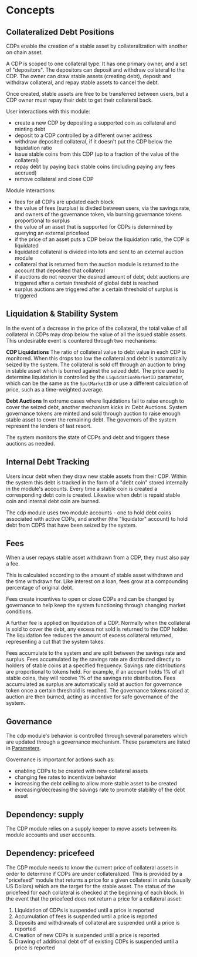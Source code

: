 <!--
order: 1
-->

# Concepts

## Collateralized Debt Positions

CDPs enable the creation of a stable asset by collateralization with another on chain asset.

A CDP is scoped to one collateral type. It has one primary owner, and a set of "depositors". The depositors can deposit and withdraw collateral to the CDP. The owner can draw stable assets (creating debt), deposit and withdraw collateral, and repay stable assets to cancel the debt.

Once created, stable assets are free to be transferred between users, but a CDP owner must repay their debt to get their collateral back.

User interactions with this module:

- create a new CDP by depositing a supported coin as collateral and minting debt
- deposit to a CDP controlled by a different owner address
- withdraw deposited collateral, if it doesn't put the CDP below the liquidation ratio
- issue stable coins from this CDP (up to a fraction of the value of the collateral)
- repay debt by paying back stable coins (including paying any fees accrued)
- remove collateral and close CDP

Module interactions:

- fees for all CDPs are updated each block
- the value of fees (surplus) is divded between users, via the savings rate, and owners of the governance token, via burning governance tokens proportional to surplus
- the value of an asset that is supported for CDPs is determined by querying an external pricefeed
- if the price of an asset puts a CDP below the liquidation ratio, the CDP is liquidated
- liquidated collateral is divided into lots and sent to an external auction module
- collateral that is returned from the auction module is returned to the account that deposited that collateral
- if auctions do not recover the desired amount of debt, debt auctions are triggered after a certain threshold of global debt is reached
- surplus auctions are triggered after a certain threshold of surplus is triggered

## Liquidation & Stability System

In the event of a decrease in the price of the collateral, the total value of all collateral in CDPs may drop below the value of all the issued stable assets. This undesirable event is countered through two mechanisms:

**CDP Liquidations** The ratio of collateral value to debt value in each CDP is monitored. When this drops too low the collateral and debt is automatically seized by the system. The collateral is sold off through an auction to bring in stable asset which is burned against the seized debt. The price used to determine liquidation is controlled by the `LiquidationMarketID` parameter, which can be the same as the `SpotMarketID` or use a different calculation of price, such as a time-weighted average.

**Debt Auctions** In extreme cases where liquidations fail to raise enough to cover the seized debt, another mechanism kicks in: Debt Auctions. System governance tokens are minted and sold through auction to raise enough stable asset to cover the remaining debt. The governors of the system represent the lenders of last resort.

The system monitors the state of CDPs and debt and triggers these auctions as needed.

## Internal Debt Tracking

Users incur debt when they draw new stable assets from their CDP. Within the system this debt is tracked in the form of a "debt coin" stored internally in the module's accounts. Every time a stable coin is created a corresponding debt coin is created. Likewise when debt is repaid stable coin and internal debt coin are burned.

The cdp module uses two module accounts - one to hold debt coins associated with active CDPs, and another (the "liquidator" account) to hold debt from CDPS that have been seized by the system.

## Fees

When a user repays stable asset withdrawn from a CDP, they must also pay a fee.

This is calculated according to the amount of stable asset withdrawn and the time withdrawn for. Like interest on a loan, fees grow at a compounding percentage of original debt.

Fees create incentives to open or close CDPs and can be changed by governance to help keep the system functioning through changing market conditions.

A further fee is applied on liquidation of a CDP. Normally when the collateral is sold to cover the debt, any excess not sold is returned to the CDP holder. The liquidation fee reduces the amount of excess collateral returned, representing a cut that the system takes.

Fees accumulate to the system and are split between the savings rate and surplus. Fees accumulated by the savings rate are distributed directly to holders of stable coins at a specified frequency. Savings rate distributions are proportional to tokens held. For example, if an account holds 1% of all stable coins, they will receive 1% of the savings rate distribution. Fees accumulated as surplus are automatically sold at auction for governance token once a certain threshold is reached. The governance tokens raised at auction are then burned, acting as incentive for safe governance of the system.

## Governance

The cdp module's behavior is controlled through several parameters which are updated through a governance mechanism. These parameters are listed in [Parameters](06_params.md).

Governance is important for actions such as:

- enabling CDPs to be created with new collateral assets
- changing fee rates to incentivize behavior
- increasing the debt ceiling to allow more stable asset to be created
- increasing/decreasing the savings rate to promote stability of the debt asset

## Dependency: supply

The CDP module relies on a supply keeper to move assets between its module accounts and user accounts.

## Dependency: pricefeed

The CDP module needs to know the current price of collateral assets in order to determine if CDPs are under collateralized. This is provided by a "pricefeed" module that returns a price for a given collateral in units (usually US Dollars) which are the target for the stable asset. The status of the pricefeed for each collateral is checked at the beginning of each block. In the event that the pricefeed does not return a price for a collateral asset:

1. Liquidation of CDPs is suspended until a price is reported
2. Accumulation of fees is suspended until a price is reported
3. Deposits and withdrawals of collateral are suspended until a price is reported
4. Creation of new CDPs is suspended until a price is reported
5. Drawing of additional debt off of existing CDPs is suspended until a price is reported

